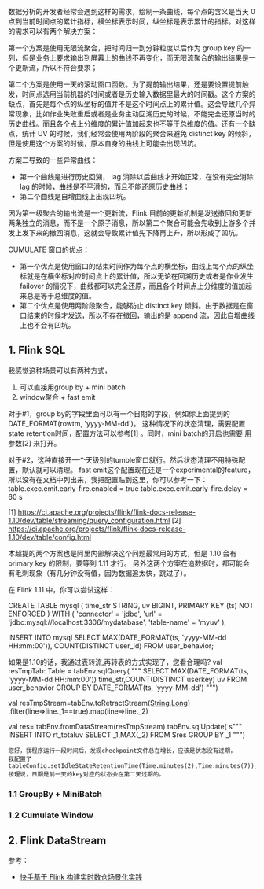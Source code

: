 数据分析的开发者经常会遇到这样的需求，绘制一条曲线，每个点的含义是当天 0 点到当前时间点的累计指标，横坐标表示时间，纵坐标是表示累计的指标。对这样的需求可以有两个解决方案：

第一个方案是使用无限流聚合，把时间归一到分钟粒度以后作为 group key 的一列，但是业务上要求输出到屏幕上的曲线不再变化，而无限流聚合的输出结果是一个更新流，所以不符合要求；

第二个方案是使用一天的滚动窗口函数。为了提前输出结果，还是要设置提前触发，时间点选用当前机器的时间或者是历史输入数据里最大的时间戳。这个方案的缺点，首先是每个点的纵坐标的值并不是这个时间点上的累计值。这会导致几个异常现象，比如作业失败重启或者是业务主动回溯历史的时候，不能完全还原当时的历史曲线。而且各个点上分维度的累计值加起来也不等于总维度的值。还有一个缺点，统计 UV 的时候，我们经常会使用两阶段的聚合来避免 distinct key 的倾斜，但是使用这个方案的时候，原本自身的曲线上可能会出现凹坑。

方案二导致的一些异常曲线：
- 第一个曲线是进行历史回溯， lag 消除以后曲线才开始正常，在没有完全消除 lag 的时候，曲线是不平滑的，而且不能还原历史曲线；
- 第二个曲线是自增曲线上出现凹坑。

因为第一级聚合的输出流是一个更新流，Flink 目前的更新机制是发送撤回和更新两条独立的消息，而不是一个原子消息，所以第二个聚合可能会先收到上游多个并发上发下来的撤回消息，这就会导致累计值先下降再上升，所以形成了凹坑。

CUMULATE 窗口的优点：
- 第一个优点是使用窗口的结束时间作为每个点的横坐标，曲线上每个点的纵坐标就是在横坐标对应时间点上的累计值，所以无论在回溯历史或者是作业发生 failover 的情况下，曲线都可以完全还原，而且各个时间点上分维度的值加起来总是等于总维度的值。
- 第二个优点是使用两阶段聚合，能够防止 distinct key 倾斜。由于数据是在窗口结束的时候才发送，所以不存在撤回，输出的是 append 流，因此自增曲线上也不会有凹坑。

## 1. Flink SQL

我感觉这种场景可以有两种方式，
1. 可以直接用group by + mini batch
2. window聚合 + fast emit

对于#1，group by的字段里面可以有一个日期的字段，例如你上面提到的DATE_FORMAT(rowtm, 'yyyy-MM-dd')。
这种情况下的状态清理，需要配置state retention时间，配置方法可以参考[1] 。同时，mini batch的开启也需要
用参数[2] 来打开。

对于#2，这种直接开一个天级别的tumble窗口就行。然后状态清理不用特殊配置，默认就可以清理。
fast emit这个配置现在还是一个experimental的feature，所以没有在文档中列出来，我把配置贴到这里，你可以参考一下：
table.exec.emit.early-fire.enabled = true
table.exec.emit.early-fire.delay = 60 s

[1]
https://ci.apache.org/projects/flink/flink-docs-release-1.10/dev/table/streaming/query_configuration.html
[2]
https://ci.apache.org/projects/flink/flink-docs-release-1.10/dev/table/config.html

本超提的两个方案也是阿里内部解决这个问题最常用的方式，但是 1.10 会有 primary key 的限制，要等到 1.11 才行。
另外这两个方案在追数据时，都可能会有毛刺现象（有几分钟没有值，因为数据追太快，跳过了）。

在 Flink 1.11 中，你可以尝试这样：

CREATE TABLE mysql (
   time_str STRING,
   uv BIGINT,
   PRIMARY KEY (ts) NOT ENFORCED
) WITH (
   'connector' = 'jdbc',
   'url' = 'jdbc:mysql://localhost:3306/mydatabase',
   'table-name' = 'myuv'
);

INSERT INTO mysql
SELECT MAX(DATE_FORMAT(ts, 'yyyy-MM-dd HH:mm:00')), COUNT(DISTINCT  user_id)
FROM user_behavior;


如果是1.10的话，我通过表转流,再转表的方式实现了，您看合理吗?
val resTmpTab: Table = tabEnv.sqlQuery(
  """
    SELECT MAX(DATE_FORMAT(ts, 'yyyy-MM-dd HH:mm:00')) time_str,COUNT(DISTINCT userkey) uv
    FROM user_behavior    GROUP BY DATE_FORMAT(ts, 'yyyy-MM-dd')    """)

val resTmpStream=tabEnv.toRetractStream[(String,Long)](resTmpTab)
  .filter(line=&gt;line._1==true).map(line=&gt;line._2)

val res= tabEnv.fromDataStream(resTmpStream)
tabEnv.sqlUpdate(
  s"""
    INSERT INTO rt_totaluv
    SELECT _1,MAX(_2)
    FROM $res
    GROUP BY _1
    """)

    您好，我程序运行一段时间后，发现checkpoint文件总在增长，应该是状态没有过期，
    我配置了tableConfig.setIdleStateRetentionTime(Time.minutes(2),Time.minutes(7)),按理说，日期是前一天的key对应的状态会在第二天过期的。

### 1.1 GroupBy + MiniBatch



### 1.2 Cumulate Window



## 2. Flink DataStream






参考：
- [快手基于 Flink 构建实时数仓场景化实践](https://smartsi.blog.csdn.net/article/details/127164637)
